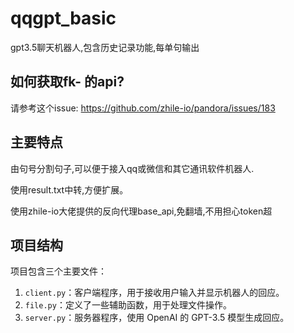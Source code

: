 # qqgpt_basic

gpt3.5聊天机器人,包含历史记录功能,每单句输出
## 如何获取fk- 的api?
请参考这个issue: https://github.com/zhile-io/pandora/issues/183

## 主要特点
由句号分割句子,可以便于接入qq或微信和其它通讯软件机器人.
 
使用result.txt中转,方便扩展。 

使用zhile-io大佬提供的反向代理base_api,免翻墙,不用担心token超

## 项目结构

项目包含三个主要文件：

1. `client.py`：客户端程序，用于接收用户输入并显示机器人的回应。
2. `file.py`：定义了一些辅助函数，用于处理文件操作。
3. `server.py`：服务器程序，使用 OpenAI 的 GPT-3.5 模型生成回应。
